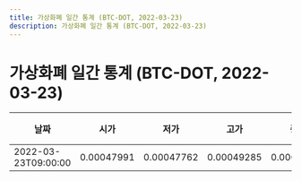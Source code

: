 ```yaml
---
title: 가상화폐 일간 통계 (BTC-DOT, 2022-03-23)
description: 가상화폐 일간 통계 (BTC-DOT, 2022-03-23)
---
```


가상화폐 일간 통계 (BTC-DOT, 2022-03-23)
===

|날짜|시가|저가|고가|종가|비고|
|--|--|--|--|--|--|
|2022-03-23T09:00:00|0.00047991|0.00047762|0.00049285|0.00049182|    |
